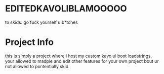 # EDITEDKAVOLIBLAMOOOOO
to skids: go fuck yourself u b*tches

# Project Info
this is simply a project where i host my custom kavo ui boot loadstrings. your allowed to madpie and edit other features for your own project bout ur not allowed to pontentially skid.
